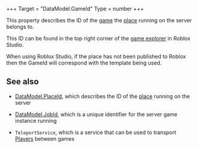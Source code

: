 +++
Target = "DataModel.GameId"
Type = number
+++

This property describes the ID of the [game](https://developer.roblox.com/search#stq=Multi%20Place%20Games) the [place](https://developer.roblox.com/search#stq=Place) running on the server belongs to.This ID can be found in the top right corner of the [game explorer][1] in Roblox Studio.When using Roblox Studio, if the place has not been published to Roblox then the GameId will correspond with the template being used.[1]: https://www.robloxdev.com/resources/studio/Game-Explorer## See also - [DataModel.PlaceId](https://developer.roblox.com/api-reference/property/DataModel/PlaceId), which describes the ID of the [place](https://developer.roblox.com/search#stq=Place) running on the server - [DataModel.JobId](https://developer.roblox.com/api-reference/property/DataModel/JobId), which is a unique identifier for the server game instance running - `TeleportService`, which is a service that can be used to transport [Players](https://developer.roblox.com/api-reference/class/Player) between games
